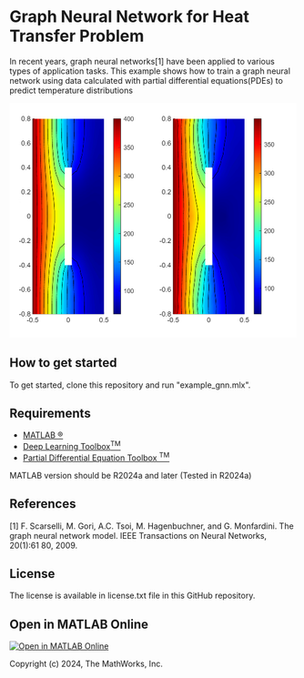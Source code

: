 # Graph Neural Network for Heat Transfer Problem


In recent years, graph neural networks[1] have been applied to various types of application tasks. 
This example shows how to train a graph neural network using data calculated with partial differential equations(PDEs) to predict temperature distributions

<img src="https://github.com/matlab-deep-learning/graph-neural-network-for-heat-transfer-problem/blob/main/ref_images/result.png" width="720">


## **How to get started**
To get started, clone this repository and run "example_gnn.mlx".


## **Requirements**
- [MATLAB &reg;](https://jp.mathworks.com/products/matlab.html)
- [Deep Learning Toolbox<sup>TM</sup>](https://jp.mathworks.com/products/deep-learning.html)
- [Partial Differential Equation Toolbox
<sup>TM</sup>](https://www.mathworks.com/products/pde.html)


MATLAB version should be R2024a and later (Tested in R2024a)

## **References**

  [1]  F. Scarselli, M. Gori, A.C. Tsoi, M. Hagenbuchner, and G. Monfardini. The graph neural network model. IEEE
Transactions on Neural Networks, 20(1):61 80, 2009.


## **License**
The license is available in license.txt file in this GitHub repository.


## **Open in MATLAB Online**
[![Open in MATLAB Online](https://www.mathworks.com/images/responsive/global/open-in-matlab-online.svg)](https://matlab.mathworks.com/open/github/v1?repo=matlab-deep-learning/Graph-Neural-Network-for-Heat-Transfer-Problem)

Copyright (c) 2024, The MathWorks, Inc.





